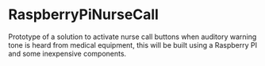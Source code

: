 # RaspberryPiNurseCall
Prototype of a solution to activate nurse call buttons when auditory warning tone is heard from medical equipment, this will be built using a Raspberry PI and some inexpensive components.
